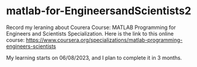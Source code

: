 # matlab-for-EngineersandScientists2
Record my leraning about Courera Course: MATLAB Programming for Engineers and Scientists Specialization.
Here is the link to this online course: https://www.coursera.org/specializations/matlab-programming-engineers-scientists

My learning starts on 06/08/2023, and I plan to complete it in 3 months.
